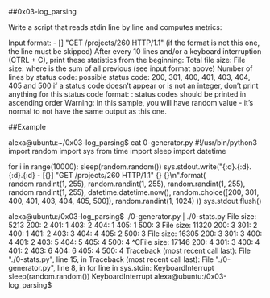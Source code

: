 ##0x03-log_parsing

Write a script that reads stdin line by line and computes metrics:

Input format: - [] "GET /projects/260 HTTP/1.1" (if the format is not this one, the line must be skipped) After every 10 lines and/or a keyboard interruption (CTRL + C), print these statistics from the beginning: Total file size: File size: where is the sum of all previous (see input format above) Number of lines by status code: possible status code: 200, 301, 400, 401, 403, 404, 405 and 500 if a status code doesn’t appear or is not an integer, don’t print anything for this status code format: : status codes should be printed in ascending order Warning: In this sample, you will have random value - it’s normal to not have the same output as this one.

##Example

alexa@ubuntu:~/0x03-log_parsing$ cat 0-generator.py #!/usr/bin/python3 import random import sys from time import sleep import datetime

for i in range(10000): sleep(random.random()) sys.stdout.write("{:d}.{:d}.{:d}.{:d} - [{}] "GET /projects/260 HTTP/1.1" {} {}\n".format( random.randint(1, 255), random.randint(1, 255), random.randint(1, 255), random.randint(1, 255), datetime.datetime.now(), random.choice([200, 301, 400, 401, 403, 404, 405, 500]), random.randint(1, 1024) )) sys.stdout.flush()

alexa@ubuntu:/0x03-log_parsing$ ./0-generator.py | ./0-stats.py File size: 5213 200: 2 401: 1 403: 2 404: 1 405: 1 500: 3 File size: 11320 200: 3 301: 2 400: 1 401: 2 403: 3 404: 4 405: 2 500: 3 File size: 16305 200: 3 301: 3 400: 4 401: 2 403: 5 404: 5 405: 4 500: 4 ^CFile size: 17146 200: 4 301: 3 400: 4 401: 2 403: 6 404: 6 405: 4 500: 4 Traceback (most recent call last): File "./0-stats.py", line 15, in Traceback (most recent call last): File "./0-generator.py", line 8, in for line in sys.stdin: KeyboardInterrupt sleep(random.random()) KeyboardInterrupt alexa@ubuntu:/0x03-log_parsing$
